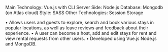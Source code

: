 Main Technology: Vue.js with CLI
Server Side: Node.js
Database: Mongodb (on Atlas cloud)
Style: SASS
Other Technologies: Session Storage

• Allows users and guests to explore, search and book various stays in popular locations, as well as leave 
 reviews and feedback about their experience.
• A user can become a host, add and edit stays for rent and view rental requests from other users.
• Developed using Vue.js Node.js and MongoDB.
